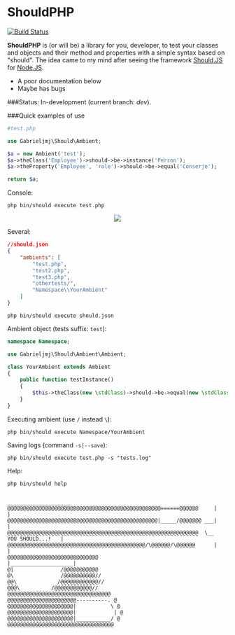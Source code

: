 ShouldPHP
=========
[![Build Status](https://travis-ci.org/GabrielJMJ/ShouldPHP.svg?branch=dev)](https://travis-ci.org/GabrielJMJ/ShouldPHP)

**ShouldPHP** is (or will be) a library for you, developer, to test your classes and objects and their method and properties with a simple syntax based on "should". The idea came to my mind after seeing the framework [Should.JS](https://github.com/shouldjs/should.js) for [Node.JS](nodejs.org).

* A poor documentation below
* Maybe has bugs

###Status:
In-development (current branch: *dev*).

###Quick examples of use

```php
#test.php

use Gabrieljmj\Should\Ambient;

$a = new Ambient('test');
$a->theClass('Employee')->should->be->instance('Person');
$a->theProperty('Employee', 'role')->should->be->equal('Conserje');

return $a;
```
Console:
```
php bin/should execute test.php
```
<div style="text-align: center;"><img src="http://i.imgur.com/1n9zBaP.png"/></div>

Several:
```json
//should.json
{
    "ambients": [
        "test.php",
        "test2.php",
        "test3.php",
        "othertests/",
        "Namespace\\YourAmbient"
    ]
}
```
```
php bin/should execute should.json
```

Ambient object (tests suffix: ```test```):
```php
namespace Namespace;

use Gabrieljmj\Should\Ambient\Ambient;

class YourAmbient extends Ambient
{
    public function testInstance()
    {
        $this->theClass(new \stdClass)->should->be->equal(new \stdClass);
    }
}
```

Executing ambient (use ```/``` instead ```\```):
```
php bin/should execute Namespace/YourAmbient
```


Saving logs (command ```-s|--save```):
```
php bin/should execute test.php -s "tests.log"
```

Help:
```
php bin/should help
```

```
                                                                   ____________________
@@@@@@@@@@@@@@@@@@@@@@@@@@@@@@@@@@@@@@@@@@@@@@@@@======@@@@@@     |                    |
@@@@@@@@@@@@@@@@@@@@@@@@@@@@@@@@@@@@@@@@@@@@@@@@|_____/@@@@@@@ ___|                    |
@@@@@@@@@@@@@@@@@@@@@@@@@@@@@@@@@@@@@@@@@@@@@@@@@@@@@@@@@@@@@  \__    YOU SHOULD...!   |
@@@@@@@@@@@@@@@@@@@@@@@@@@@@@@@@@@@@@@@@@@@@/\@@@@@@/\@@@@@@      |                    |
@@@@@@@@@@@@@@@@@@@@@@@@@@@@@                                     |____________________|
@|               /@@@@@@@@@@@
@\               /@@@@@@@@@@//
@@\             /@@@@@@@@@@@@//
@@@\          /@@@@@@@@@@@@//
@@@@@@@@@@@@@@@@@@@@@@@@@@@@@@@@@
@@@@@@@@@@@@@@@@@@@@@@----------. @
@@@@@@@@@@@@@@@@@@@@@|           \ @
@@@@@@@@@@@@@@@@@@@@@|            | @
@@@@@@@@@@@@@@@@@@@@@|___________/ @
@@@@@@@@@@@@@@@@@@@@@@@@@@@@@@@@@@
```